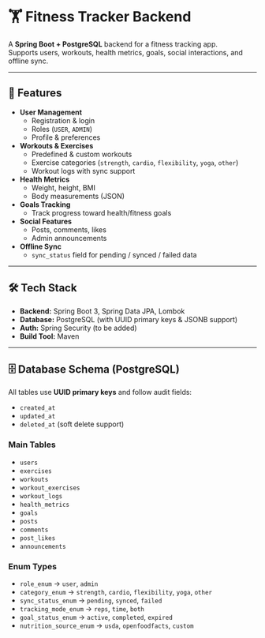 # 🏋️ Fitness Tracker Backend

A **Spring Boot + PostgreSQL** backend for a fitness tracking app.  
Supports users, workouts, health metrics, goals, social interactions, and offline sync.  

---

## 🚀 Features
- **User Management**
  - Registration & login
  - Roles (`USER`, `ADMIN`)
  - Profile & preferences
- **Workouts & Exercises**
  - Predefined & custom workouts
  - Exercise categories (`strength`, `cardio`, `flexibility`, `yoga`, `other`)
  - Workout logs with sync support
- **Health Metrics**
  - Weight, height, BMI
  - Body measurements (JSON)
- **Goals Tracking**
  - Track progress toward health/fitness goals
- **Social Features**
  - Posts, comments, likes
  - Admin announcements
- **Offline Sync**
  - `sync_status` field for pending / synced / failed data

---

## 🛠 Tech Stack
- **Backend:** Spring Boot 3, Spring Data JPA, Lombok
- **Database:** PostgreSQL (with UUID primary keys & JSONB support)
- **Auth:** Spring Security (to be added)
- **Build Tool:** Maven
---

## 🗄 Database Schema (PostgreSQL)

All tables use **UUID primary keys** and follow audit fields:
- `created_at`
- `updated_at`
- `deleted_at` (soft delete support)

### Main Tables
- `users`
- `exercises`
- `workouts`
- `workout_exercises`
- `workout_logs`
- `health_metrics`
- `goals`
- `posts`
- `comments`
- `post_likes`
- `announcements`

### Enum Types
- `role_enum` → `user`, `admin`
- `category_enum` → `strength`, `cardio`, `flexibility`, `yoga`, `other`
- `sync_status_enum` → `pending`, `synced`, `failed`
- `tracking_mode_enum` → `reps`, `time`, `both`
- `goal_status_enum` → `active`, `completed`, `expired`
- `nutrition_source_enum` → `usda`, `openfoodfacts`, `custom`
